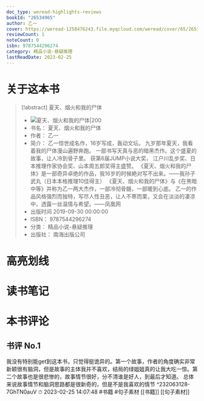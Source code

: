 ```yaml
---
doc_type: weread-highlights-reviews
bookId: "26534965"
author: 乙一
cover: https://weread-1258476243.file.myqcloud.com/weread/cover/65/26534965/t7_26534965.jpg
reviewCount: 1
noteCount: 0
isbn: 9787544296274
category: 精品小说-悬疑推理
lastReadDate: 2023-02-25
---
```

# 关于这本书
> [!abstract] 夏天、烟火和我的尸体
> - ![ 夏天、烟火和我的尸体|200](https://weread-1258476243.file.myqcloud.com/weread/cover/65/26534965/t7_26534965.jpg)
> - 书名： 夏天、烟火和我的尸体
> - 作者： 乙一
> - 简介： 乙一惊世成名作，16岁写成，轰动文坛。
九岁那年夏天，我看着我的尸体漫山遍野奔跑。
一部书写天真与恶的暗黑杰作。这个盛夏的故事，让人冷到骨子里。
获第6届JUMP小说大奖， 江户川乱步奖、日本推理作家协会奖、山本周五郎奖得主盛赞。          《夏天、烟火和我的尸体》是一部奇异卓绝的作品，我16岁的时候絶对写不出来。——我孙子武丸（日本本格推理10佳得主）
《夏天、烟火和我的尸体》与《在黑暗中等》并称为乙一两大杰作，一部冷彻骨髓，一部暖到心底。
 乙一的作品风格强烈而独特，写尽人性丑恶，让人不寒而栗，又会在淡淡的凄凉中，透露一丝温情与希望。——凤凰网
> - 出版时间 2019-09-30 00:00:00
> - ISBN： 9787544296274
> - 分类： 精品小说-悬疑推理
> - 出版社： 南海出版公司

# 高亮划线

# 读书笔记

# 本书评论

## 书评 No.1 
我没有特别能get到这本书，只觉得挺诡异的。第一个故事，作者的角度确实非常新颖很有脑洞，但是故事的主体我并不喜欢，结局的绿姐姐真的让我大吃一惊。第二个故事也是很悲惨的，故事情节很好，分不清谁是好人，到最后才知道。 总体来说故事情节和脑洞思路都是很新奇的，但是不是我喜欢的情节 ^232063128-7GhTN0auV
⏱ 2023-02-25 14:07:48
#书籍 #句子素材  [[书籍]] [[句子素材]] 